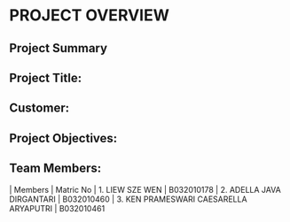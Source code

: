 # PROJECT OVERVIEW
## Project Summary
## Project Title:
## Customer:
## Project Objectives:
## Team Members:
| Members | Matric No 
| 1. LIEW SZE WEN | B032010178 
| 2. ADELLA JAVA DIRGANTARI | B032010460 
| 3. KEN PRAMESWARI CAESARELLA ARYAPUTRI | B032010461 
